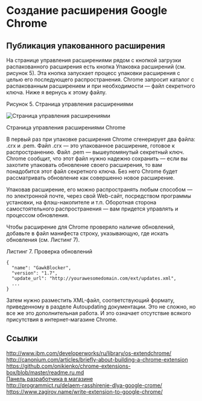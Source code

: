 Создание расширения Google Chrome
==================================

Публикация упакованного расширения
-----------------------------------

На странице управления расширениями рядом с кнопкой загрузки распакованного
расширения есть кнопка Упаковка расширений (см. рисунок 5). Эта кнопка запускает
процесс упаковки расширения с целью его последующего распространения.
Chrome запросит каталог с распакованным расширением и при необходимости ― файл секретного ключа.
Ниже я вернусь к этому файлу.

Рисунок 5. Страница управления расширениями

![Страница управления расширениями](http://www.ibm.com/developerworks/ru/library/os-extendchrome/fig05.jpg)

Страница управления расширениями Chrome

В первый раз при упаковке расширения Chrome сгенерирует два файла: .crx и .pem.
Файл .crx ― это упакованное расширение, готовое к распространению.
Файл .pem ― вышеупомянутый секретный ключ. Chrome сообщит, что этот файл нужно надежно сохранить — если
вы захотите упаковать обновление своего расширения, то вам понадобится этот файл секретного ключа.
Без него Chrome будет рассматривать обновление как совершенно новое расширение.

Упаковав расширение, его можно распространять любым способом — по электронной почте,
через свой Web-сайт, посредством программы установки, на флэш-накопителе и т.п.
Оборотная сторона самостоятельного распространения ― вам придется управлять и процессом обновления.

Чтобы расширение для Chrome проверяло наличие обновлений, добавьте в файл манифеста строку,
указывающую, где искать обновления (см. Листинг 7).

Листинг 7. Проверка обновлений
```
{
  "name": "GawkBlocker",
  "version": "1.7",
  "update_url": "http://yourawesomedomain.com/ext/updates.xml",
  ...
}
```


Затем нужно разместить XML-файл, соответствующий формату, приведенному в разделе
Autoupdating документации. Это не сложно, но все же это дополнительная работа.
И это означает отсутствие всякого присутствия в интернет-магазине Chrome.


Ссылки
------
http://www.ibm.com/developerworks/ru/library/os-extendchrome/  
http://canonium.com/articles/briefly-about-building-a-chrome-extension  
https://github.com/onikienko/chrome-extensions-box/blob/master/readme.ru.md  
[Панель разработчика в магазине](https://chrome.google.com/webstore/developer/dashboard/g12870334564934775787?page=1)  
http://programmict.ru/delaem-rasshirenie-dlya-google-crome/  
https://www.zagirov.name/write-extension-to-google-chrome/  
